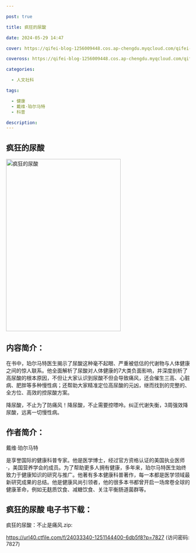```yaml
---

post: true

title: 疯狂的尿酸

date: 2024-05-29 14:47

cover: https://qifei-blog-1256009448.cos.ap-chengdu.myqcloud.com/qifei-blog/6592b0aec458853aef954600.jpg

coveross: https://qifei-blog-1256009448.cos.ap-chengdu.myqcloud.com/qifei-blog/6592b0aec458853aef954600.jpg

categories:

  - 人文社科

tags:

  - 健康
  - 戴维·珀尔马特
  - 科普

description:
---
```


## 疯狂的尿酸
<img alt="疯狂的尿酸 " class="aligncenter loaded" data-was-processed="true" decoding="async" fetchpriority="high" height="471" src="https://qifei-blog-1256009448.cos.ap-chengdu.myqcloud.com/qifei-blog/6592b0aec458853aef954600.jpg" style="cursor: zoom-in;" width="314"/>

## 内容简介：

在书中，珀尔马特医生揭示了尿酸这种毫不起眼、严重被低估的代谢物与人体健康之间的惊人联系。他全面解析了尿酸对人体健康的7大类负面影响，并深度剖析了高尿酸的根本原因，不但让大家认识到尿酸不但会导致痛风，还会催生三高、心脏病、肥胖等多种慢性病；还帮助大家精准定位高尿酸的元凶，继而找到的完整的、全方位、高效的控尿酸方案。

降尿酸，不止为了防痛风！降尿酸，不止需要控嘌呤。纠正代谢失衡，3周强效降尿酸，远离一切慢性病。

## 作者简介：

戴维·珀尔马特

是享誉国际的健康科普专家。他是医学博士，经过官方资格认证的美国执业医师·，美国营养学会的成员。为了帮助更多人拥有健康，多年来，珀尔马特医生始终致力于健康知识的研究与推广。他著有多本健康科普著作，每一本都是医学领域最新研究成果的总结。他是健康风尚引领者，他的很多本书都曾开启一场席卷全球的健康革命，例如无麸质饮食、减糖饮食、关注平衡肠道菌群等。

## 疯狂的尿酸 电子书下载：

疯狂的尿酸：不止是痛风.zip: 

https://url40.ctfile.com/f/24033340-1251144400-6db5f8?p=7827 (访问密码: 7827)
